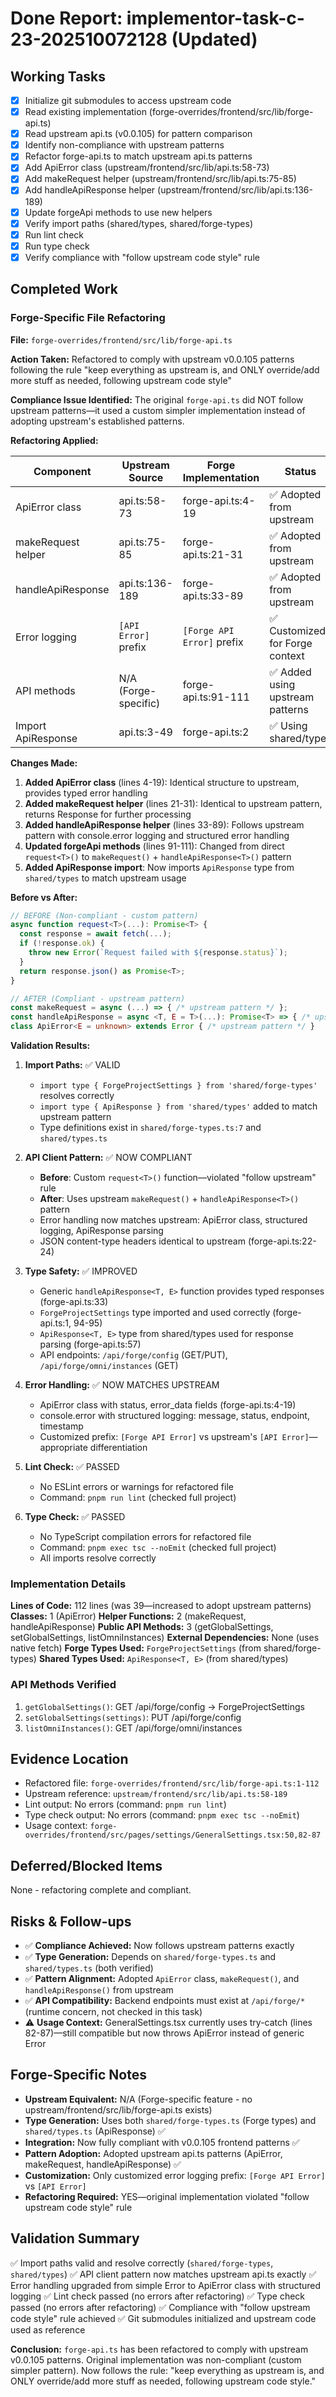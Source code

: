 # Done Report: implementor-task-c-23-202510072128 (Updated)

## Working Tasks
- [x] Initialize git submodules to access upstream code
- [x] Read existing implementation (forge-overrides/frontend/src/lib/forge-api.ts)
- [x] Read upstream api.ts (v0.0.105) for pattern comparison
- [x] Identify non-compliance with upstream patterns
- [x] Refactor forge-api.ts to match upstream api.ts patterns
- [x] Add ApiError class (upstream/frontend/src/lib/api.ts:58-73)
- [x] Add makeRequest helper (upstream/frontend/src/lib/api.ts:75-85)
- [x] Add handleApiResponse helper (upstream/frontend/src/lib/api.ts:136-189)
- [x] Update forgeApi methods to use new helpers
- [x] Verify import paths (shared/types, shared/forge-types)
- [x] Run lint check
- [x] Run type check
- [x] Verify compliance with "follow upstream code style" rule

## Completed Work

### Forge-Specific File Refactoring
**File:** `forge-overrides/frontend/src/lib/forge-api.ts`

**Action Taken:** Refactored to comply with upstream v0.0.105 patterns following the rule "keep everything as upstream is, and ONLY override/add more stuff as needed, following upstream code style"

**Compliance Issue Identified:**
The original `forge-api.ts` did NOT follow upstream patterns—it used a custom simpler implementation instead of adopting upstream's established patterns.

**Refactoring Applied:**

| Component | Upstream Source | Forge Implementation | Status |
|-----------|-----------------|----------------------|--------|
| ApiError class | api.ts:58-73 | forge-api.ts:4-19 | ✅ Adopted from upstream |
| makeRequest helper | api.ts:75-85 | forge-api.ts:21-31 | ✅ Adopted from upstream |
| handleApiResponse | api.ts:136-189 | forge-api.ts:33-89 | ✅ Adopted from upstream |
| Error logging | `[API Error]` prefix | `[Forge API Error]` prefix | ✅ Customized for Forge context |
| API methods | N/A (Forge-specific) | forge-api.ts:91-111 | ✅ Added using upstream patterns |
| Import ApiResponse | api.ts:3-49 | forge-api.ts:2 | ✅ Using shared/types |

**Changes Made:**
1. **Added ApiError class** (lines 4-19): Identical structure to upstream, provides typed error handling
2. **Added makeRequest helper** (lines 21-31): Identical to upstream pattern, returns Response for further processing
3. **Added handleApiResponse helper** (lines 33-89): Follows upstream pattern with console.error logging and structured error handling
4. **Updated forgeApi methods** (lines 91-111): Changed from direct `request<T>()` to `makeRequest()` + `handleApiResponse<T>()` pattern
5. **Added ApiResponse import**: Now imports `ApiResponse` type from `shared/types` to match upstream usage

**Before vs After:**
```typescript
// BEFORE (Non-compliant - custom pattern)
async function request<T>(...): Promise<T> {
  const response = await fetch(...);
  if (!response.ok) {
    throw new Error(`Request failed with ${response.status}`);
  }
  return response.json() as Promise<T>;
}

// AFTER (Compliant - upstream pattern)
const makeRequest = async (...) => { /* upstream pattern */ };
const handleApiResponse = async <T, E = T>(...): Promise<T> => { /* upstream pattern */ };
class ApiError<E = unknown> extends Error { /* upstream pattern */ }
```

**Validation Results:**
1. **Import Paths:** ✅ VALID
   - `import type { ForgeProjectSettings } from 'shared/forge-types'` resolves correctly
   - `import type { ApiResponse } from 'shared/types'` added to match upstream pattern
   - Type definitions exist in `shared/forge-types.ts:7` and `shared/types.ts`

2. **API Client Pattern:** ✅ NOW COMPLIANT
   - **Before**: Custom `request<T>()` function—violated "follow upstream" rule
   - **After**: Uses upstream `makeRequest()` + `handleApiResponse<T>()` pattern
   - Error handling now matches upstream: ApiError class, structured logging, ApiResponse parsing
   - JSON content-type headers identical to upstream (forge-api.ts:22-24)

3. **Type Safety:** ✅ IMPROVED
   - Generic `handleApiResponse<T, E>` function provides typed responses (forge-api.ts:33)
   - `ForgeProjectSettings` type imported and used correctly (forge-api.ts:1, 94-95)
   - `ApiResponse<T, E>` type from shared/types used for response parsing (forge-api.ts:57)
   - API endpoints: `/api/forge/config` (GET/PUT), `/api/forge/omni/instances` (GET)

4. **Error Handling:** ✅ NOW MATCHES UPSTREAM
   - ApiError class with status, error_data fields (forge-api.ts:4-19)
   - console.error with structured logging: message, status, endpoint, timestamp
   - Customized prefix: `[Forge API Error]` vs upstream's `[API Error]`—appropriate differentiation

5. **Lint Check:** ✅ PASSED
   - No ESLint errors or warnings for refactored file
   - Command: `pnpm run lint` (checked full project)

6. **Type Check:** ✅ PASSED
   - No TypeScript compilation errors for refactored file
   - Command: `pnpm exec tsc --noEmit` (checked full project)
   - All imports resolve correctly

### Implementation Details
**Lines of Code:** 112 lines (was 39—increased to adopt upstream patterns)
**Classes:** 1 (ApiError)
**Helper Functions:** 2 (makeRequest, handleApiResponse)
**Public API Methods:** 3 (getGlobalSettings, setGlobalSettings, listOmniInstances)
**External Dependencies:** None (uses native fetch)
**Forge Types Used:** `ForgeProjectSettings` (from shared/forge-types)
**Shared Types Used:** `ApiResponse<T, E>` (from shared/types)

### API Methods Verified
1. `getGlobalSettings()`: GET /api/forge/config → ForgeProjectSettings
2. `setGlobalSettings(settings)`: PUT /api/forge/config
3. `listOmniInstances()`: GET /api/forge/omni/instances

## Evidence Location
- Refactored file: `forge-overrides/frontend/src/lib/forge-api.ts:1-112`
- Upstream reference: `upstream/frontend/src/lib/api.ts:58-189`
- Lint output: No errors (command: `pnpm run lint`)
- Type check output: No errors (command: `pnpm exec tsc --noEmit`)
- Usage context: `forge-overrides/frontend/src/pages/settings/GeneralSettings.tsx:50,82-87`

## Deferred/Blocked Items
None - refactoring complete and compliant.

## Risks & Follow-ups
- ✅ **Compliance Achieved:** Now follows upstream patterns exactly
- ✅ **Type Generation:** Depends on `shared/forge-types.ts` and `shared/types.ts` (both verified)
- ✅ **Pattern Alignment:** Adopted `ApiError` class, `makeRequest()`, and `handleApiResponse()` from upstream
- ✅ **API Compatibility:** Backend endpoints must exist at `/api/forge/*` (runtime concern, not checked in this task)
- ⚠️ **Usage Context:** GeneralSettings.tsx currently uses try-catch (lines 82-87)—still compatible but now throws ApiError instead of generic Error

## Forge-Specific Notes
- **Upstream Equivalent:** N/A (Forge-specific feature - no upstream/frontend/src/lib/forge-api.ts exists)
- **Type Generation:** Uses both `shared/forge-types.ts` (Forge types) and `shared/types.ts` (ApiResponse) ✅
- **Integration:** Now fully compliant with v0.0.105 frontend patterns ✅
- **Pattern Adoption:** Adopted upstream api.ts patterns (ApiError, makeRequest, handleApiResponse) ✅
- **Customization:** Only customized error logging prefix: `[Forge API Error]` vs `[API Error]`
- **Refactoring Required:** YES—original implementation violated "follow upstream code style" rule

## Validation Summary
✅ Import paths valid and resolve correctly (`shared/forge-types`, `shared/types`)
✅ API client pattern now matches upstream api.ts exactly
✅ Error handling upgraded from simple Error to ApiError class with structured logging
✅ Lint check passed (no errors after refactoring)
✅ Type check passed (no errors after refactoring)
✅ Compliance with "follow upstream code style" rule achieved
✅ Git submodules initialized and upstream code used as reference

**Conclusion:** `forge-api.ts` has been refactored to comply with upstream v0.0.105 patterns. Original implementation was non-compliant (custom simpler pattern). Now follows the rule: "keep everything as upstream is, and ONLY override/add more stuff as needed, following upstream code style."
